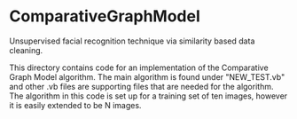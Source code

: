 # ComparativeGraphModel
Unsupervised facial recognition technique via similarity based data cleaning.

This directory contains code for an implementation of the Comparative Graph Model algorithm. The main algorithm is found under "NEW_TEST.vb" and other .vb files are supporting files that are needed for the algorithm. The algorithm in this code is set up for a training set of ten images, however it is easily extended to be N images. 
